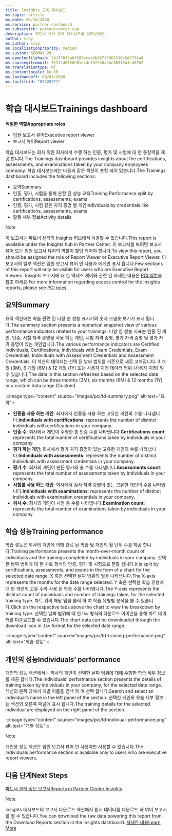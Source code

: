 ```yaml
---
title: Insights 교육 대시보드.
ms.topic: article
ms.date: 06/16/2020
ms.service: partner-dashboard
ms.subservice: partnercenter-csp
description: 파트너 센터 교육 대시보드를 살펴보세요.
author: sroy
ms.author: sroy
ms.localizationpriority: medium
ms.custom: SEOMAY.20
ms.openlocfilehash: 241f70f5abf597eccb4b85737967210c2d7728a8
ms.sourcegitcommit: 5f31146f50e01dc4c1922e0a5bc369f0a3cd8162
ms.translationtype: MT
ms.contentlocale: ko-KR
ms.lasthandoff: 09/01/2020
ms.locfileid: "89220721"
---
```

# <a name="trainings-dashboard"></a><span data-ttu-id="b094f-103">학습 대시보드</span><span class="sxs-lookup"><span data-stu-id="b094f-103">Trainings dashboard</span></span>

<span data-ttu-id="b094f-104">**적절한 역할**</span><span class="sxs-lookup"><span data-stu-id="b094f-104">**Appropriate roles**</span></span>
- <span data-ttu-id="b094f-105">임원 보고서 뷰어</span><span class="sxs-lookup"><span data-stu-id="b094f-105">Executive report viewer</span></span>
- <span data-ttu-id="b094f-106">보고서 뷰어</span><span class="sxs-lookup"><span data-stu-id="b094f-106">Report viewer</span></span>

<span data-ttu-id="b094f-107">학습 대시보드는 회사 직원 회사에서 수행 하는 인증, 평가 및 시험에 대 한 통찰력을 제공 합니다.</span><span class="sxs-lookup"><span data-stu-id="b094f-107">The Trainings dashboard provides insights about the certifications, assessments, and examinations taken by your company employees company.</span></span> <span data-ttu-id="b094f-108">학습 대시보드에는 다음과 같은 섹션이 포함 되어 있습니다.</span><span class="sxs-lookup"><span data-stu-id="b094f-108">The Trainings dashboard includes the following sections:</span></span>

- <span data-ttu-id="b094f-109">요약</span><span class="sxs-lookup"><span data-stu-id="b094f-109">Summary</span></span>
- <span data-ttu-id="b094f-110">인증, 평가, 시험을 통해 분할 된 성능 교육</span><span class="sxs-lookup"><span data-stu-id="b094f-110">Training Performance split by certifications, assessments, exams</span></span>
- <span data-ttu-id="b094f-111">인증, 평가, 시험 같은 자격 증명 별 개인</span><span class="sxs-lookup"><span data-stu-id="b094f-111">Individuals by credentials like certifications, assessments, exams</span></span>
- <span data-ttu-id="b094f-112">활동 세부 정보</span><span class="sxs-lookup"><span data-stu-id="b094f-112">Activity details</span></span>

>[!NOTE] 
><span data-ttu-id="b094f-113">이 보고서는 파트너 센터의 Insights 허브에서 사용할 수 있습니다.</span><span class="sxs-lookup"><span data-stu-id="b094f-113">This report is available under the Insights hub in Partner Center.</span></span> <span data-ttu-id="b094f-114">이 보고서를 보려면 보고서 뷰어 또는 임원 보고서 뷰어의 역할이 할당 되어야 합니다.</span><span class="sxs-lookup"><span data-stu-id="b094f-114">To view this report, you should be assigned the role of Report Viewer or Executive Report Viewer.</span></span> <span data-ttu-id="b094f-115">이 보고서의 일부 섹션은 임원 보고서 뷰어 인 사용자 에게만 표시 됩니다.</span><span class="sxs-lookup"><span data-stu-id="b094f-115">Few sections of this report will only be visible for users who are Executive Report Viewers.</span></span> <span data-ttu-id="b094f-116">Insights 보고서에 대 한 액세스 제어와 관련 된 자세한 내용은 [PCI 역할](pci-roles.md)을 참조 하세요.</span><span class="sxs-lookup"><span data-stu-id="b094f-116">For more information regarding access control for the Insights reports, please see [PCI roles](pci-roles.md).</span></span>

## <a name="summary"></a><span data-ttu-id="b094f-117">요약</span><span class="sxs-lookup"><span data-stu-id="b094f-117">Summary</span></span>

<span data-ttu-id="b094f-118">요약 섹션에는 학습 관련 된 다양 한 성능 표시기의 숫자 스냅숏 보기가 표시 됩니다.</span><span class="sxs-lookup"><span data-stu-id="b094f-118">The summary section presents a numerical snapshot view of various performance indicators related to your trainings.</span></span> <span data-ttu-id="b094f-119">다양 한 성능 지표는 인증 된 개인, 인증, 시험 자격 증명을 사용 하는 개인, 시험 자격 증명, 평가 자격 증명 및 평가 자격 증명이 있는 개인입니다.</span><span class="sxs-lookup"><span data-stu-id="b094f-119">The various performance indicators are Certified Individuals, Certifications, Individuals with Exam Credentials, Exam Credentials, Individuals with Assessment Credentials and Assessment Credentials.</span></span> <span data-ttu-id="b094f-120">이 섹션의 데이터는 선택 된 날짜 범위를 기준으로 새로 고쳐집니다. 3 개월 (3M), 6 개월 (6M) & 12 개월 (1Y) 또는 사용자 지정 데이터 범위 (사용자 지정) 일 수 있습니다.</span><span class="sxs-lookup"><span data-stu-id="b094f-120">The data in this section refreshes based on the selected date range, which can be three months (3M), six months (6M) & 12 months (1Y) or a custom data range (Custom).</span></span> 

:::image type="content" source="images/pci/td-summary.png" alt-text="요약":::

- <span data-ttu-id="b094f-122">**인증을 사용 하는 개인**: 회사에서 인증을 사용 하는 고유한 개인의 수를 나타냅니다.</span><span class="sxs-lookup"><span data-stu-id="b094f-122">**Individuals with certifications**: represents the number of distinct individuals with certifications in your company.</span></span>
- <span data-ttu-id="b094f-123">**인증 수**: 회사에서 개인이 수행한 총 인증 수를 나타냅니다.</span><span class="sxs-lookup"><span data-stu-id="b094f-123">**Certifications count**: represents the total number of certifications taken by individuals in your company.</span></span>
- <span data-ttu-id="b094f-124">**평가 하는 개인**: 회사에서 평가 자격 증명이 있는 고유한 개인의 수를 나타냅니다.</span><span class="sxs-lookup"><span data-stu-id="b094f-124">**Individuals with assessments**: represents the number of distinct individuals with assessment credentials in your company.</span></span> 
- <span data-ttu-id="b094f-125">**평가 수**: 회사의 개인이 만든 평가의 총 수를 나타냅니다.</span><span class="sxs-lookup"><span data-stu-id="b094f-125">**Assessments count**: represents the total number of assessments taken by individuals in your company.</span></span>
- <span data-ttu-id="b094f-126">**시험를 사용 하는 개인**: 회사에서 검사 자격 증명이 있는 고유한 개인의 수를 나타냅니다.</span><span class="sxs-lookup"><span data-stu-id="b094f-126">**Individuals with examinations**: represents the number of distinct individuals with examination credentials in your company.</span></span> 
- <span data-ttu-id="b094f-127">**검사 수**: 회사의 개인이 시험 총 수를 나타냅니다.</span><span class="sxs-lookup"><span data-stu-id="b094f-127">**Examination count**: represents the total number of examinations taken by individuals in your company.</span></span>

## <a name="training-performance"></a><span data-ttu-id="b094f-128">학습 성능</span><span class="sxs-lookup"><span data-stu-id="b094f-128">Training performance</span></span>

<span data-ttu-id="b094f-129">학습 성능은 회사의 개인에 의해 완료 된 학습 및 개인의 월 단위 수를 제공 합니다.</span><span class="sxs-lookup"><span data-stu-id="b094f-129">Training performance presents the month-over-month count of individuals and the trainings completed by individuals in your company.</span></span> <span data-ttu-id="b094f-130">선택한 날짜 범위에 대 한 차트 형식의 인증, 평가 및 시험으로 분할 됩니다.</span><span class="sxs-lookup"><span data-stu-id="b094f-130">It is split by certifications, assessments, and exams in the form of a chart for the selected date range.</span></span> <span data-ttu-id="b094f-131">X 축은 선택한 날짜 범위의 월을 나타냅니다.</span><span class="sxs-lookup"><span data-stu-id="b094f-131">The X-axis represents the months for the date range selected.</span></span> <span data-ttu-id="b094f-132">Y 축은 선택한 학습 유형에 대 한 개인의 고유 수와 사용 된 학습 수를 나타냅니다.</span><span class="sxs-lookup"><span data-stu-id="b094f-132">The Y-axis represents the distinct count of individuals and number of trainings taken, for the selected training type.</span></span> <span data-ttu-id="b094f-133">차트 위의 해당 탭을 클릭 하 여 학습 유형별 분석을 볼 수 있습니다.</span><span class="sxs-lookup"><span data-stu-id="b094f-133">Click on the respective tabs above the chart to view the breakdown by training type.</span></span> <span data-ttu-id="b094f-134">선택한 날짜 범위에 대 한 tsv 형식의 다운로드 아이콘을 통해 차트 데이터를 다운로드할 수 있습니다.</span><span class="sxs-lookup"><span data-stu-id="b094f-134">The chart data can be downloaded through the download icon in .tsv format for the selected date range.</span></span>

:::image type="content" source="images/pci/td-training-performance.png" alt-text="학습 성능":::

## <a name="individuals-performance"></a><span data-ttu-id="b094f-136">개인의 성능</span><span class="sxs-lookup"><span data-stu-id="b094f-136">Individuals’ performance</span></span>

<span data-ttu-id="b094f-137">개인의 성능 섹션에서는 회사의 개인이 선택한 날짜 범위에 대해 수행한 학습 세부 정보를 제공 합니다.</span><span class="sxs-lookup"><span data-stu-id="b094f-137">The Individuals’ performance section presents the details of training taken by individuals in your company, for the selected date range.</span></span> <span data-ttu-id="b094f-138">섹션의 왼쪽 창에서 개별 이름을 검색 하 여 선택 합니다.</span><span class="sxs-lookup"><span data-stu-id="b094f-138">Search and select an individual’s name in the left panel of the section.</span></span> <span data-ttu-id="b094f-139">선택한 개인의 학습 세부 정보는 섹션의 오른쪽 패널에 표시 됩니다.</span><span class="sxs-lookup"><span data-stu-id="b094f-139">The training details for the selected individual are displayed on the right panel of the section.</span></span>

:::image type="content" source="images/pci/td-indiviual-performance.png" alt-text="개별 성능":::

>[!NOTE] 
> <span data-ttu-id="b094f-141">개인용 성능 섹션은 임원 보고서 뷰어 인 사용자만 사용할 수 있습니다.</span><span class="sxs-lookup"><span data-stu-id="b094f-141">The Individuals performance section is available only to users who are executive report viewers.</span></span> 

## <a name="next-steps"></a><span data-ttu-id="b094f-142">다음 단계</span><span class="sxs-lookup"><span data-stu-id="b094f-142">Next Steps</span></span>

[<span data-ttu-id="b094f-143">파트너 센터 정보 보고서</span><span class="sxs-lookup"><span data-stu-id="b094f-143">Reports in Partner Center Insights</span></span>](partner-center-insights.md)

>[!NOTE] 
> <span data-ttu-id="b094f-144">Insights 대시보드의 보고서 다운로드 섹션에서 원시 데이터를 다운로드 하 여이 보고서를 켤 수 있습니다.</span><span class="sxs-lookup"><span data-stu-id="b094f-144">You can download the raw data powering this report from the Download Reports section in the Insights dashboard.</span></span> [<span data-ttu-id="b094f-145">자세한 내용</span><span class="sxs-lookup"><span data-stu-id="b094f-145">Learn More</span></span>](pci-download-reports.md)
